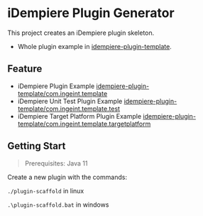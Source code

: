 # iDempiere Plugin Generator

This project creates an iDempiere plugin skeleton.

- Whole plugin example in [idempiere-plugin-template](idempiere-plugin-template).

## Feature

- iDempiere Plugin Example [idempiere-plugin-template/com.ingeint.template](idempiere-plugin-template/com.ingeint.template)
- iDempiere Unit Test Plugin Example [idempiere-plugin-template/com.ingeint.template.test](idempiere-plugin-template/com.ingeint.template.test)
- iDempiere Target Platform Plugin Example [idempiere-plugin-template/com.ingeint.template.targetplatform](idempiere-plugin-template/com.ingeint.template.targetplatform)

## Getting Start

> Prerequisites: Java 11

Create a new plugin with the commands:

`./plugin-scaffold` in linux

`.\plugin-scaffold.bat` in windows
